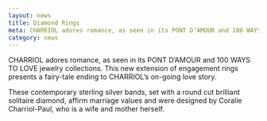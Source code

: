 ```yaml
---
layout: news
title: Diamond Rings
meta: CHARRIOL adores romance, as seen in its PONT D’AMOUR and 100 WAYS TO LOVE jewelry collections. 
category: news
---
```


CHARRIOL adores romance, as seen in its PONT D’AMOUR and 100 WAYS TO LOVE jewelry collections. This new extension of engagement rings presents a fairy-tale ending to CHARRIOL’s on-going love story.

These contemporary sterling silver bands, set with a round cut brilliant solitaire diamond, affirm marriage values and were designed by Coralie Charriol-Paul, who is a wife and mother herself.